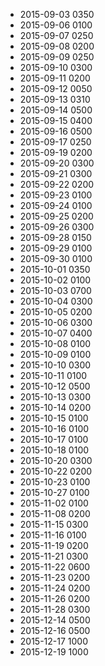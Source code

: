 - 2015-09-03 0350
- 2015-09-06 0100
- 2015-09-07 0250
- 2015-09-08 0200
- 2015-09-09 0250
- 2015-09-10 0300
- 2015-09-11 0200
- 2015-09-12 0050
- 2015-09-13 0310
- 2015-09-14 0500
- 2015-09-15 0400
- 2015-09-16 0500
- 2015-09-17 0250
- 2015-09-19 0200
- 2015-09-20 0300
- 2015-09-21 0300
- 2015-09-22 0200
- 2015-09-23 0100
- 2015-09-24 0100
- 2015-09-25 0200
- 2015-09-26 0300
- 2015-09-28 0150
- 2015-09-29 0100
- 2015-09-30 0100
- 2015-10-01 0350
- 2015-10-02 0100
- 2015-10-03 0700
- 2015-10-04 0300
- 2015-10-05 0200
- 2015-10-06 0300
- 2015-10-07 0400
- 2015-10-08 0100
- 2015-10-09 0100
- 2015-10-10 0300
- 2015-10-11 0100
- 2015-10-12 0500
- 2015-10-13 0300
- 2015-10-14 0200
- 2015-10-15 0100
- 2015-10-16 0100
- 2015-10-17 0100
- 2015-10-18 0100
- 2015-10-20 0300
- 2015-10-22 0200
- 2015-10-23 0100
- 2015-10-27 0100
- 2015-11-02 0100
- 2015-11-08 0200
- 2015-11-15 0300
- 2015-11-16 0100
- 2015-11-19 0200
- 2015-11-21 0300
- 2015-11-22 0600
- 2015-11-23 0200
- 2015-11-24 0200
- 2015-11-26 0200
- 2015-11-28 0300
- 2015-12-14 0500
- 2015-12-16 0500
- 2015-12-17 1000
- 2015-12-19 1000

